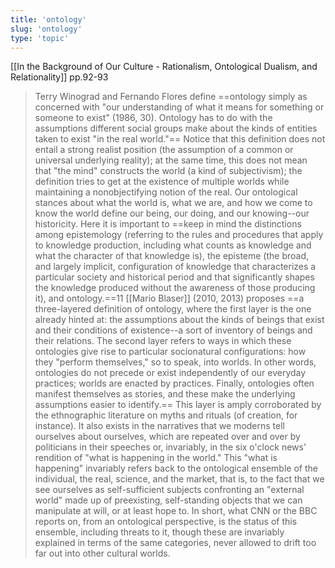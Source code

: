 ```yaml
---
title: 'ontology'
slug: 'ontology'
type: 'topic'
---
```


[[In the Background of Our Culture - Rationalism, Ontological Dualism, and Relationality]] pp.92-93

>Terry Winograd and Fernando Flores define ==ontology simply as concerned with "our understanding of what it means for something or someone to exist" (1986, 30). Ontology has to do with the assumptions dif­fer­ent social groups make about the kinds of entities taken to exist "in the real world."== Notice that this definition does not entail a strong realist position (the assumption of a common or universal under­lying real­ity); at the same time, this does not mean that "the mind" constructs the world (a kind of subjectivism); the definition tries to get at the existence of multiple worlds while maintaining a nonobjectifying notion of the real. Our ontological stances about what the world is, what we are, and how we come to know the world define our being, our ­doing, and our knowing--­our historicity. ­Here it is impor­tant to ==keep in mind the distinctions among epistemology (referring to the rules and procedures that apply to knowledge production, including what counts as knowledge and what the character of that knowledge is), the episteme (the broad, and largely implicit, configuration of knowledge that characterizes a par­tic­ul­ar society and historical period and that significantly shapes the knowledge produced without the awareness of ­those producing it), and ontology.==11
>[[Mario Blaser]] (2010, 2013) proposes ==a three-l­ayered definition of ontology, where the first layer is the one already hinted at: the assumptions about the kinds of beings that exist and their conditions of existence--a sort of inventory of beings and their relations. The second layer refers to ways in which ­these ontologies give rise to par­tic­u­lar socionatural configurations: how they "perform themselves," so to speak, into worlds. In other words, ontologies do not precede or exist inde­pen­dently of our everyday practices; worlds are enacted by practices. Fi­nally, ontologies often manifest themselves as stories, and ­these make the under­lying assumptions easier to identify.== This layer is amply corroborated by the ethnographic lit­er­a­ture on myths and rituals (of creation, for instance). It also exists in the narratives that we moderns tell ourselves about ourselves, which are repeated over and over by politicians in their speeches or, invariably, in the six ­o'clock news' rendition of "what is happening in the world." This "what is happening" invariably refers back to the ontological ensemble of the individual, the real, science, and the market, that is, to the fact that we see ourselves as self-­sufficient subjects confronting an "external world" made up of preexisting, self-­standing objects that we can manipulate at ­will, or at least hope to. In short, what CNN or the BBC reports on, from an ontological perspective, is the status of this ensemble, including threats to it, though ­these are invariably explained in terms of the same categories, never allowed to drift too far out into other cultural worlds.